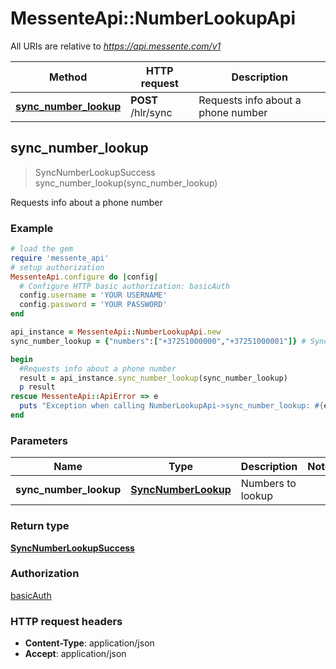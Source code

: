 # MessenteApi::NumberLookupApi

All URIs are relative to *https://api.messente.com/v1*

Method | HTTP request | Description
------------- | ------------- | -------------
[**sync_number_lookup**](NumberLookupApi.md#sync_number_lookup) | **POST** /hlr/sync | Requests info about a phone number



## sync_number_lookup

> SyncNumberLookupSuccess sync_number_lookup(sync_number_lookup)

Requests info about a phone number

### Example

```ruby
# load the gem
require 'messente_api'
# setup authorization
MessenteApi.configure do |config|
  # Configure HTTP basic authorization: basicAuth
  config.username = 'YOUR USERNAME'
  config.password = 'YOUR PASSWORD'
end

api_instance = MessenteApi::NumberLookupApi.new
sync_number_lookup = {"numbers":["+37251000000","+37251000001"]} # SyncNumberLookup | Numbers to lookup

begin
  #Requests info about a phone number
  result = api_instance.sync_number_lookup(sync_number_lookup)
  p result
rescue MessenteApi::ApiError => e
  puts "Exception when calling NumberLookupApi->sync_number_lookup: #{e}"
end
```

### Parameters


Name | Type | Description  | Notes
------------- | ------------- | ------------- | -------------
 **sync_number_lookup** | [**SyncNumberLookup**](SyncNumberLookup.md)| Numbers to lookup | 

### Return type

[**SyncNumberLookupSuccess**](SyncNumberLookupSuccess.md)

### Authorization

[basicAuth](../README.md#basicAuth)

### HTTP request headers

- **Content-Type**: application/json
- **Accept**: application/json

